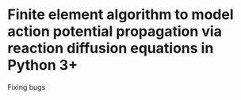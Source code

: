 # Finite element algorithm to model action potential propagation via reaction diffusion equations in Python 3+
Fixing bugs 
